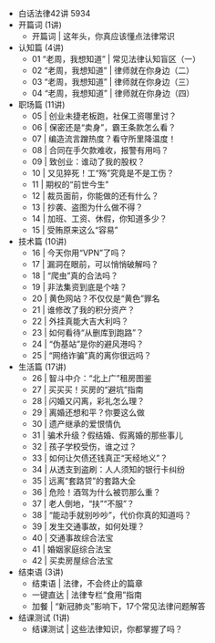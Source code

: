- 白话法律42讲 5934
- 开篇词 (1讲)
	- 开篇词 | 这年头，你真应该懂点法律常识
- 认知篇 (4讲)
	- 01 “老周，我想知道” | 常见法律认知盲区（一）
	- 02 “老周，我想知道” | 律师就在你身边（二）
	- 03 “老周，我想知道” | 律师就在你身边（三）
	- 04 “老周，我想知道” | 律师就在你身边（四）
- 职场篇 (11讲)
	- 05 | 创业未捷老板跑，社保工资哪里讨？
	- 06 | 保密还是“卖身”，霸王条款怎么看？
	- 07 | 编造流言蹭热度？看守所里降温度！
	- 08 | 合同在手欠款难收，报警有用吗？
	- 09 | 致创业：谁动了我的股权？
	- 10 | 又见猝死！工“殇”究竟是不是工伤？
	- 11 | 期权的“前世今生”
	- 12 | 裁员面前，你能做的还有什么？
	- 13 | 抄袭、盗图为什么做不得？
	- 14 | 加班、工资、休假，你知道多少？
	- 15 | 受贿原来这么“容易”
- 技术篇 (10讲)
	- 16 | 今天你用“VPN”了吗？
	- 17 | 漏洞在眼前，可以悄悄破解吗？
	- 18 | “爬虫”真的合法吗？
	- 19 | 非法集资到底是个啥？
	- 20 | 黄色网站？不仅仅是“黄色”罪名
	- 21 | 谁修改了我的积分资产？
	- 22 | 外挂真能大吉大利吗？
	- 23 | 如何看待“从删库到跑路”？
	- 24 | “伪基站”是你的避风港吗？
	- 25 | “网络诈骗”真的离你很远吗？
- 生活篇 (17讲)
	- 26 | 智斗中介：“北上广”租房图鉴
	- 27 | 买买买！买房的“避坑”指南
	- 28 | 闪婚又闪离，彩礼怎么理？
	- 29 | 离婚还想和平？你要这么做
	- 30 | 遗产继承的爱恨情仇
	- 31 | 骗术升级？假结婚、假离婚的那些事儿
	- 32 | 孩子学校受伤，谁之过？
	- 33 | 如何让欠债还钱真正“天经地义”？
	- 34 | 从透支到盗刷：人人须知的银行卡纠纷
	- 35 | 远离“套路贷”的套路大全
	- 36 | 危险！酒驾为什么被罚那么重？
	- 37 | 老人倒地，“扶”“不服”？
	- 38 | “能动手就别吵吵”，代价你真的知道吗？
	- 39 | 发生交通事故，如何处理？
	- 40 | 交通事故综合法宝
	- 41 | 婚姻家庭综合法宝
	- 42 | 买卖房屋综合法宝
- 结束语 (3讲)
	- 结束语 | 法律，不会终止的篇章
	- 一键直达 | 法律专栏“食用”指南
	- 加餐 | “新冠肺炎”影响下，17个常见法律问题解答
- 结课测试 (1讲)
	- 结课测试 | 这些法律知识，你都掌握了吗？